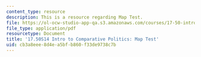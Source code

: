 ```yaml
---
content_type: resource
description: This is a resource regarding Map Test.
file: https://ol-ocw-studio-app-qa.s3.amazonaws.com/courses/17-50-introduction-to-comparative-politics-spring-2014/cb3a8eee8d4ea5bfb860f33de9738c7b_MIT17_50S14_Map_Test.pdf
file_type: application/pdf
resourcetype: Document
title: '17.50S14 Intro to Comparative Politics: Map Test'
uid: cb3a8eee-8d4e-a5bf-b860-f33de9738c7b
---
```

